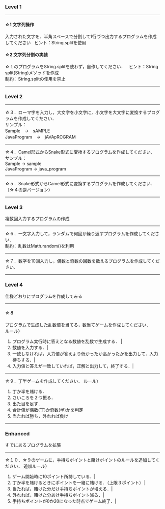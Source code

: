 ### Level 1

---

#### ☆1 文字列操作
入力された文字を、半角スペースで分割して1行づつ出力するプログラムを作成してください  
ヒント：String.splitを使用  

#### ☆2 文字列分割の実装
☆１のプログラムをString.splitを使わず，自作してください．  
ヒント：String split(String)メソッドを作成  
制約：String.splitの使用を禁止  

---

### Level 2

---

☆３．ローマ字を入力し，大文字を小文字に，小文字を大文字に変換するプログラムを作成してください．  
サンプル：  
Sample　→　sAMPLE  
JavaProgram　→　jAVApROGRAM  

---

☆４．Camel形式からSnake形式に変換するプログラムを作成してください．  
サンプル：  
Sample -> sample  
JavaProgram -> java_program  

---

☆５．Snake形式からCamel形式に変換するプログラムを作成してください．（☆４の逆バージョン）  

---

### Level 3
複数回入力するプログラムの作成

---

☆６．一文字入力して，ランダムで何回か繰り返すプログラムを作成してください．  
制約：乱数はMath.random()を利用  

---

☆７．数字を10回入力し，偶数と奇数の回数を数えるプログラムを作成してください．  

---

### Level 4
仕様どおりにプログラムを作成してみる

---

#### ☆８
プログラムで生成した乱数値を当てる，数当てゲームを作成してください．  
ルール）  
1. プログラム実行時に答えとなる数値を乱数で生成する．  |
1. 数値を入力する．|
1. 一致しなければ，入力値が答えより低かったか高かったかを出力して，入力待ちする．|
1. 入力値と答えが一致していれば，正解と出力して，終了する．|

---

☆９．丁半ゲームを作成してください．
ルール）
1. 丁か半を賭ける．
1. さいころを２つ振る．
1. 出た目を足す．
1. 合計値が偶数(丁)か奇数(半)かを判定
1. 当たれば勝ち，外れれば負け

---

### Enhanced
すでにあるプログラムを拡張

---

☆１０．☆９のゲームに，手持ちポイントと賭けポイントのルールを追加してください．
追加ルール）
1. ゲーム開始時に10ポイント所持している．|
1. 丁か半を賭けるときにポイントを一緒に賭ける．（上限３ポイント）|
1. 当たれば，賭けた分だけ手持ちポイントが増える．|
1. 外れれば，賭けた分あけ手持ちポイント減る．|
1. 手持ちポイントが0か20になった時点でゲーム終了．|
